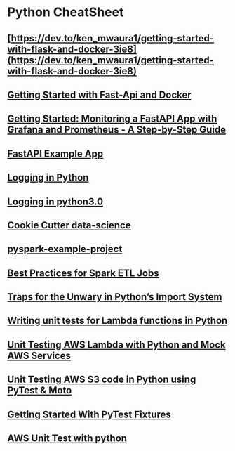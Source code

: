 # Python CheatSheet

## [https://dev.to/ken_mwaura1/getting-started-with-flask-and-docker-3ie8](https://dev.to/ken_mwaura1/getting-started-with-flask-and-docker-3ie8)
## [Getting Started with Fast-Api and Docker](https://dev.to/ken_mwaura1/getting-started-with-fast-api-and-docker-515)
## [Getting Started: Monitoring a FastAPI App with Grafana and Prometheus - A Step-by-Step Guide](https://dev.to/ken_mwaura1/getting-started-monitoring-a-fastapi-app-with-grafana-and-prometheus-a-step-by-step-guide-3fbn)
## [FastAPI Example App](https://github.com/KenMwaura1/Fast-Api-example)
## [Logging in Python](https://fangpenlin.com/posts/2012/08/26/good-logging-practice-in-python/)
## [Logging in python3.0](https://coding-stream-of-consciousness.com/2018/11/26/logging-in-python-3-like-java-log4j-logback/)
## [Cookie Cutter data-science](https://drivendata.github.io/cookiecutter-data-science/)
## [pyspark-example-project](https://github.com/AlexIoannides/pyspark-example-project)
## [Best Practices for Spark ETL Jobs](https://alexioannides.com/2019/07/28/best-practices-for-pyspark-etl-projects/)
## [Traps for the Unwary in Python’s Import System](https://python-notes.curiousefficiency.org/en/latest/python_concepts/import_traps.html)
## [Writing unit tests for Lambda functions in Python](https://emshea.com/post/writing-python-unit-tests-lambda-functions#walkthrough-of-an-example-python-function-and-unit-test)
## [Unit Testing AWS Lambda with Python and Mock AWS Services](https://aws.amazon.com/blogs/devops/unit-testing-aws-lambda-with-python-and-mock-aws-services/)
## [Unit Testing AWS S3 code in Python using PyTest & Moto](https://medium.com/@anupkumarray/unit-testing-aws-s3-code-in-python-using-pytest-moto-76874a5f3306)
## [Getting Started With PyTest Fixtures](https://earthly.dev/blog/pytest-fixtures/)
## [AWS Unit Test with python](https://xebia.com/blog/aws-lambda-unit-testing/)
